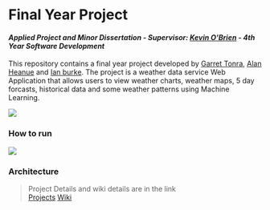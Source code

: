 # Final Year Project
#### *Applied Project and Minor Dissertation - Supervisor: [Kevin O'Brien]() - 4th Year Software Development*
This repository contains a final year project developed by [Garret Tonra](https://github.com/gtonra89), [Alan Heanue](https://github.com/heanuea) and [Ian burke](https://github.com/ianburkeixiv). The project is a weather data service Web Application that allows users to view weather charts, weather maps, 5 day forcasts, historical data and some weather patterns using Machine Learning. 

![](https://user-images.githubusercontent.com/22341150/32137635-9c4ee4f6-bc1b-11e7-92ac-1b0d92714ee9.png)


### How to run

![](https://user-images.githubusercontent.com/22341150/38940722-c8c71268-4322-11e8-8fe7-0f32412ab27c.gif)

### Architecture



> Project Details and wiki details are in the link    
> [Projects](https://github.com/gtonra89/Final-Year-Project-4th-Year/projects/1)
> [Wiki](https://github.com/gtonra89/Final-Year-Project-4th-Year/wiki)
